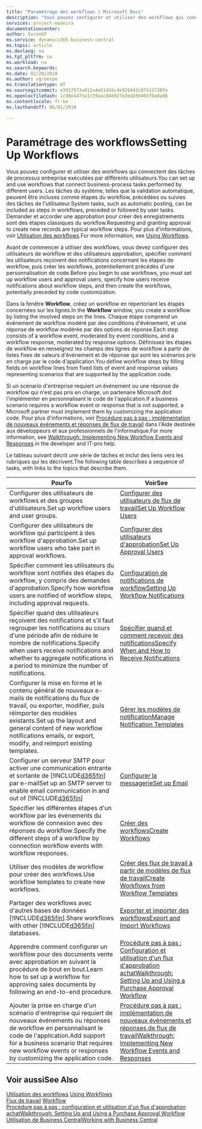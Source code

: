 ```yaml
---
title: "Paramétrage des workflows | Microsoft Docs"
description: "Vous pouvez configurer et utiliser des workflows qui connectent des tâches de processus entreprise exécutées par différents utilisateurs. Les tâches du système, telles que la validation automatique, peuvent être incluses comme étapes du workflow, précédées ou suivies des tâches de l'utilisateur. Demander et accorder une approbation pour créer des enregistrements sont des étapes classiques du workflow."
services: project-madeira
documentationcenter: 
author: SorenGP
ms.service: dynamics365-business-central
ms.topic: article
ms.devlang: na
ms.tgt_pltfrm: na
ms.workload: na
ms.search.keywords: 
ms.date: 02/20/2018
ms.author: sgroespe
ms.translationtype: HT
ms.sourcegitcommit: e3917573a912a4e51416c4e926443c87513728fe
ms.openlocfilehash: 1c98e4473a1c19aac846927e2eab56493f9a0a08
ms.contentlocale: fr-be
ms.lasthandoff: 06/01/2018

---
```

# <a name="setting-up-workflows"></a><span data-ttu-id="70dfa-105">Paramétrage des workflows</span><span class="sxs-lookup"><span data-stu-id="70dfa-105">Setting Up Workflows</span></span>
<span data-ttu-id="70dfa-106">Vous pouvez configurer et utiliser des workflows qui connectent des tâches de processus entreprise exécutées par différents utilisateurs.</span><span class="sxs-lookup"><span data-stu-id="70dfa-106">You can set up and use workflows that connect business-process tasks performed by different users.</span></span> <span data-ttu-id="70dfa-107">Les tâches du système, telles que la validation automatique, peuvent être incluses comme étapes du workflow, précédées ou suivies des tâches de l'utilisateur.</span><span class="sxs-lookup"><span data-stu-id="70dfa-107">System tasks, such as automatic posting, can be included as steps in workflows, preceded or followed by user tasks.</span></span> <span data-ttu-id="70dfa-108">Demander et accorder une approbation pour créer des enregistrements sont des étapes classiques du workflow.</span><span class="sxs-lookup"><span data-stu-id="70dfa-108">Requesting and granting approval to create new records are typical workflow steps.</span></span> <span data-ttu-id="70dfa-109">Pour plus d'informations, voir [Utilisation des workflows](across-use-workflows.md).</span><span class="sxs-lookup"><span data-stu-id="70dfa-109">For more information, see [Using Workflows](across-use-workflows.md).</span></span>  

 <span data-ttu-id="70dfa-110">Avant de commencer à utiliser des workflows, vous devez configurer des utilisateurs de workflow et des utilisateurs approbation, spécifier comment les utilisateurs reçoivent des notifications concernant les étapes de workflow, puis créer les workflows, potentiellement précédés d'une personnalisation de code.</span><span class="sxs-lookup"><span data-stu-id="70dfa-110">Before you begin to use workflows, you must set up workflow users and approval users, specify how users receive notifications about workflow steps, and then create the workflows, potentially preceded by code customization.</span></span>  

 <span data-ttu-id="70dfa-111">Dans la fenêtre **Workflow**, créez un workflow en répertoriant les étapes concernées sur les lignes.</span><span class="sxs-lookup"><span data-stu-id="70dfa-111">In the **Workflow** window, you create a workflow by listing the involved steps on the lines.</span></span> <span data-ttu-id="70dfa-112">Chaque étape comprend un événement de workflow modéré par des conditions d'événement, et une réponse de workflow modérée par des options de réponse.</span><span class="sxs-lookup"><span data-stu-id="70dfa-112">Each step consists of a workflow event, moderated by event conditions, and a workflow response, moderated by response options.</span></span> <span data-ttu-id="70dfa-113">Définissez les étapes de workflow en renseignez les champs des lignes de workflow à partir de listes fixes de valeurs d'événement et de réponse qui sont les scénarios pris en charge par le code d'application.</span><span class="sxs-lookup"><span data-stu-id="70dfa-113">You define workflow steps by filling fields on workflow lines from fixed lists of event and response values representing scenarios that are supported by the application code.</span></span>  

 <span data-ttu-id="70dfa-114">Si un scénario d'entreprise requiert un événement ou une réponse de workflow qui n'est pas pris en charge, un partenaire Microsoft doit l'implémenter en personnalisant le code de l'application.</span><span class="sxs-lookup"><span data-stu-id="70dfa-114">If a business scenario requires a workflow event or response that is not supported, a Microsoft partner must implement them by customizing the application code.</span></span> <span data-ttu-id="70dfa-115">Pour plus d'informations, voir [Procédure pas à pas : implémentation de nouveaux événements et réponses de flux de travail](/dynamics-nav/Walkthrough--Implementing-New-Workflow-Events-and-Responses) dans l'Aide destinée aux développeurs et aux professionnels de l'informatique.</span><span class="sxs-lookup"><span data-stu-id="70dfa-115">For more information, see [Walkthrough: Implementing New Workflow Events and Responses](/dynamics-nav/Walkthrough--Implementing-New-Workflow-Events-and-Responses) in the developer and IT-pro help.</span></span>

 <span data-ttu-id="70dfa-116">Le tableau suivant décrit une série de tâches et inclut des liens vers les rubriques qui les décrivent.</span><span class="sxs-lookup"><span data-stu-id="70dfa-116">The following table describes a sequence of tasks, with links to the topics that describe them.</span></span>  

|<span data-ttu-id="70dfa-117">**Pour**</span><span class="sxs-lookup"><span data-stu-id="70dfa-117">**To**</span></span>|<span data-ttu-id="70dfa-118">**Voir**</span><span class="sxs-lookup"><span data-stu-id="70dfa-118">**See**</span></span>|  
|------------|-------------|  
|<span data-ttu-id="70dfa-119">Configurer des utilisateurs de workflows et des groupes d'utilisateurs.</span><span class="sxs-lookup"><span data-stu-id="70dfa-119">Set up workflow users and user groups.</span></span>|[<span data-ttu-id="70dfa-120">Configurer des utilisateurs de flux de travail</span><span class="sxs-lookup"><span data-stu-id="70dfa-120">Set Up Workflow Users</span></span>](across-how-to-set-up-workflow-users.md)|  
|<span data-ttu-id="70dfa-121">Configurer des utilisateurs de workflow qui participent à des workflow d'approbation.</span><span class="sxs-lookup"><span data-stu-id="70dfa-121">Set up workflow users who take part in approval workflows.</span></span>|[<span data-ttu-id="70dfa-122">Configurer des utilisateurs d'approbation</span><span class="sxs-lookup"><span data-stu-id="70dfa-122">Set Up Approval Users</span></span>](across-how-to-set-up-approval-users.md)|  
|<span data-ttu-id="70dfa-123">Spécifier comment les utilisateurs du workflow sont notifiés des étapes du workflow, y compris des demandes d'approbation.</span><span class="sxs-lookup"><span data-stu-id="70dfa-123">Specify how workflow users are notified of workflow steps, including approval requests.</span></span>|[<span data-ttu-id="70dfa-124">Configuration de notifications de workflow</span><span class="sxs-lookup"><span data-stu-id="70dfa-124">Setting Up Workflow Notifications</span></span>](across-setting-up-workflow-notifications.md)|  
|<span data-ttu-id="70dfa-125">Spécifier quand des utilisateurs reçoivent des notifications et s'il faut regrouper les notifications au cours d'une période afin de réduire le nombre de notifications.</span><span class="sxs-lookup"><span data-stu-id="70dfa-125">Specify when users receive notifications and whether to aggregate notifications in a period to minimize the number of notifications.</span></span>|[<span data-ttu-id="70dfa-126">Spécifier quand et comment recevoir des notifications</span><span class="sxs-lookup"><span data-stu-id="70dfa-126">Specify When and How to Receive Notifications</span></span>](across-how-to-specify-when-and-how-to-receive-notifications.md)|  
|<span data-ttu-id="70dfa-127">Configurer la mise en forme et le contenu général de nouveaux e-mails de notifications du flux de travail, ou exporter, modifier, puis réimporter des modèles existants.</span><span class="sxs-lookup"><span data-stu-id="70dfa-127">Set up the layout and general content of new workflow notifications emails, or export, modify, and reimport existing templates.</span></span>|[<span data-ttu-id="70dfa-128">Gérer les modèles de notification</span><span class="sxs-lookup"><span data-stu-id="70dfa-128">Manage Notification Templates</span></span>](across-how-to-manage-notification-templates.md)|  
|<span data-ttu-id="70dfa-129">Configurer un serveur SMTP pour activer une communication entrante et sortante de [!INCLUDE[d365fin](includes/d365fin_md.md)] par e-mail</span><span class="sxs-lookup"><span data-stu-id="70dfa-129">Set up an SMTP server to enable email communication in and out of [!INCLUDE[d365fin](includes/d365fin_md.md)]</span></span>|[<span data-ttu-id="70dfa-130">Configurer la messagerie</span><span class="sxs-lookup"><span data-stu-id="70dfa-130">Set up Email</span></span>](admin-how-setup-email.md)|
|<span data-ttu-id="70dfa-131">Spécifier les différentes étapes d'un workflow par les événements du workflow de connexion avec des réponses du workflow.</span><span class="sxs-lookup"><span data-stu-id="70dfa-131">Specify the different steps of a workflow by connection workflow events with workflow responses.</span></span>|[<span data-ttu-id="70dfa-132">Créer des workflows</span><span class="sxs-lookup"><span data-stu-id="70dfa-132">Create Workflows</span></span>](across-how-to-create-workflows.md)|  
|<span data-ttu-id="70dfa-133">Utiliser des modèles de workflow pour créer des workflows.</span><span class="sxs-lookup"><span data-stu-id="70dfa-133">Use workflow templates to create new workflows.</span></span>|[<span data-ttu-id="70dfa-134">Créer des flux de travail à partir de modèles de flux de travail</span><span class="sxs-lookup"><span data-stu-id="70dfa-134">Create Workflows from Workflow Templates</span></span>](across-how-to-create-workflows-from-workflow-templates.md)|  
|<span data-ttu-id="70dfa-135">Partager des workflows avec d'autres bases de données [!INCLUDE[d365fin](includes/d365fin_md.md)].</span><span class="sxs-lookup"><span data-stu-id="70dfa-135">Share workflows with other [!INCLUDE[d365fin](includes/d365fin_md.md)] databases.</span></span>|[<span data-ttu-id="70dfa-136">Exporter et importer des workflows</span><span class="sxs-lookup"><span data-stu-id="70dfa-136">Export and Import Workflows</span></span>](across-how-to-export-and-import-workflows.md)|  
|<span data-ttu-id="70dfa-137">Apprendre comment configurer un workflow pour des documents vente avec approbation en suivant la procédure de bout en bout.</span><span class="sxs-lookup"><span data-stu-id="70dfa-137">Learn how to set up a workflow for approving sales documents by following an end-to-end procedure.</span></span>|[<span data-ttu-id="70dfa-138">Procédure pas à pas : Configuration et utilisation d'un flux d'approbation achat</span><span class="sxs-lookup"><span data-stu-id="70dfa-138">Walkthrough: Setting Up and Using a Purchase Approval Workflow</span></span>](walkthrough-setting-up-and-using-a-purchase-approval-workflow.md)|  
|<span data-ttu-id="70dfa-139">Ajouter la prise en charge d'un scénario d'entreprise qui requiert de nouveaux événements ou réponses de workflow en personnalisant le code de l'application.</span><span class="sxs-lookup"><span data-stu-id="70dfa-139">Add support for a business scenario that requires new workflow events or responses by customizing the application code.</span></span>|[<span data-ttu-id="70dfa-140">Procédure pas à pas : implémentation de nouveaux événements et réponses de flux de travail</span><span class="sxs-lookup"><span data-stu-id="70dfa-140">Walkthrough: Implementing New Workflow Events and Responses</span></span>](/dynamics-nav/Walkthrough--Implementing-New-Workflow-Events-and-Responses)|  

## <a name="see-also"></a><span data-ttu-id="70dfa-141">Voir aussi</span><span class="sxs-lookup"><span data-stu-id="70dfa-141">See Also</span></span>  
 <span data-ttu-id="70dfa-142">[Utilisation des workflows](across-use-workflows.md) </span><span class="sxs-lookup"><span data-stu-id="70dfa-142">[Using Workflows](across-use-workflows.md) </span></span>  
 <span data-ttu-id="70dfa-143">[Flux de travail](across-workflow.md) </span><span class="sxs-lookup"><span data-stu-id="70dfa-143">[Workflow](across-workflow.md) </span></span>  
 [<span data-ttu-id="70dfa-144">Procédure pas à pas : configuration et utilisation d'un flux d'approbation achat</span><span class="sxs-lookup"><span data-stu-id="70dfa-144">Walkthrough: Setting Up and Using a Purchase Approval Workflow</span></span>](walkthrough-setting-up-and-using-a-purchase-approval-workflow.md)  
 [<span data-ttu-id="70dfa-145">Utilisation de Business Central</span><span class="sxs-lookup"><span data-stu-id="70dfa-145">Working with Business Central</span></span>](ui-work-product.md)

